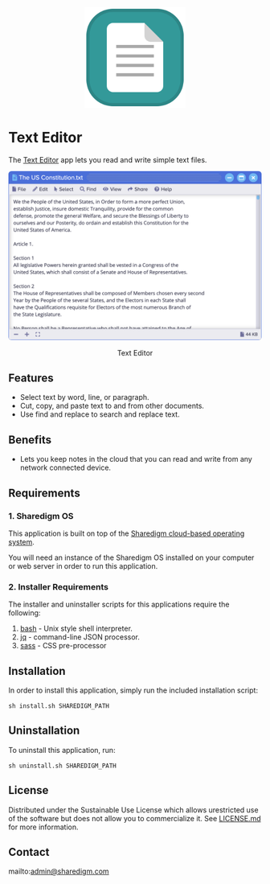 <p align="center" style="text-align:center">
	<img src="images/icons/logo.svg" width="200">
</p>

# Text Editor

The [Text Editor](https://www.sharedigm.com/#apps/text-editor) app lets you read and write simple text files.

<p align="center" style="text-align:center">
	<img src="images/info/text-editor.png" width="720" style="border-radius:6px" />
	<div align="center">Text Editor</div>
</p>

## Features

- Select text by word, line, or paragraph.
- Cut, copy, and paste text to and from other documents.
- Use find and replace to search and replace text.

## Benefits

- Lets you keep notes in the cloud that you can read and write from any network connected device.

## Requirements

### 1. Sharedigm OS

This application is built on top of the [Sharedigm cloud-based operating system](https://github.com/Sharedigm/SharedigmOS).

You will need an instance of the Sharedigm OS installed on your computer or web server in order to run this application.

### 2. Installer Requirements

The installer and uninstaller scripts for this applications require the following:

1. [bash](https://en.wikipedia.org/wiki/Bash_(Unix_shell)) - Unix style shell interpreter. 
2. [jq](https://jqlang.github.io/jq/) - command-line JSON processor. 
2. [sass](https://sass-lang.com) - CSS pre-processor

## Installation

In order to install this application, simply run the included installation script:

```
sh install.sh SHAREDIGM_PATH
```

## Uninstallation

To uninstall this application, run:

```
sh uninstall.sh SHAREDIGM_PATH
```

<!-- LICENSE -->
## License

Distributed under the Sustainable Use License which allows urestricted use of the software but does not allow you to commercialize it. See [LICENSE.md](LICENSE.md) for more information.

<!-- CONTACT -->
## Contact

mailto:admin@sharedigm.com